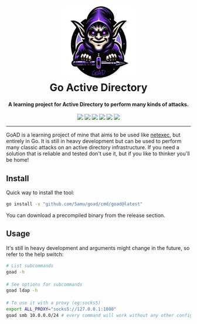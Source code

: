 <h1 align="center">
    <br>
    <img src="assets/goad_logo.png" width="200px" alt="GoAD">
    <br>
    Go Active Directory
</h1>

<h4 align="center">A learning project for Active Directory to perform many kinds of attacks.</h4>

<p align="center">
    <img src="https://img.shields.io/github/go-mod/go-version/5amu/goad">
    <img src="https://github.com/5amu/goad/actions/workflows/build-test.yml/badge.svg">
    <img src="https://github.com/5amu/goad/actions/workflows/lint-test.yml/badge.svg">
    <img src="https://github.com/5amu/goad/actions/workflows/release.yml/badge.svg">
    <a href="https://goreportcard.com/report/github.com/5amu/goad"><img src="https://goreportcard.com/badge/5amu/goad"></a>
    <a href="https://pkg.go.dev/github.com/5amu/goad"><img src="https://pkg.go.dev/badge/github.com/5amu/goad.svg"></a>
</p>

---

GoAD is a learning project of mine that aims to be used like [netexec](https://github.com/Pennyw0rth/NetExec), but entirely in Go. It is still in heavy development but can be used to perform many classic attacks on an active directory infrastructure. If you need a solution that is reliable and tested don't use it, but if you like to thinker you'll be home!

## Install

Quick way to install the tool:

```bash
go install -v "github.com/5amu/goad/cmd/goad@latest"
```

You can download a precompiled binary from the release section.

## Usage

It's still in heavy development and arguments might change in the future, so refer to the help switch:

```bash
# List subcommands
goad -h

# See options for subcommands
goad ldap -h

# To use it with a proxy (eg:socks5)
export ALL_PROXY="socks5://127.0.0.1:1080"
goad smb 10.0.0.0/24 # every command will work without any other config
```
